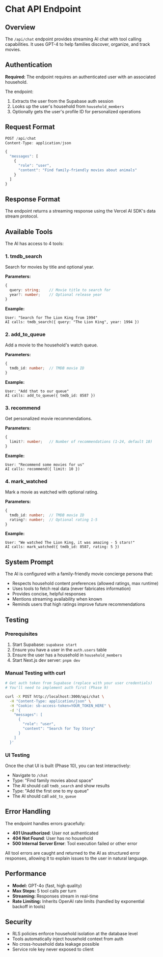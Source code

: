 # Chat API Endpoint

## Overview

The `/api/chat` endpoint provides streaming AI chat with tool calling capabilities. It uses GPT-4 to help families discover, organize, and track movies.

## Authentication

**Required:** The endpoint requires an authenticated user with an associated household.

The endpoint:
1. Extracts the user from the Supabase auth session
2. Looks up the user's household from `household_members`
3. Optionally gets the user's profile ID for personalized operations

## Request Format

```typescript
POST /api/chat
Content-Type: application/json

{
  "messages": [
    {
      "role": "user",
      "content": "Find family-friendly movies about animals"
    }
  ]
}
```

## Response Format

The endpoint returns a streaming response using the Vercel AI SDK's data stream protocol.

## Available Tools

The AI has access to 4 tools:

### 1. tmdb_search
Search for movies by title and optional year.

**Parameters:**
```typescript
{
  query: string;    // Movie title to search for
  year?: number;    // Optional release year
}
```

**Example:**
```
User: "Search for The Lion King from 1994"
AI calls: tmdb_search({ query: "The Lion King", year: 1994 })
```

### 2. add_to_queue
Add a movie to the household's watch queue.

**Parameters:**
```typescript
{
  tmdb_id: number;  // TMDB movie ID
}
```

**Example:**
```
User: "Add that to our queue"
AI calls: add_to_queue({ tmdb_id: 8587 })
```

### 3. recommend
Get personalized movie recommendations.

**Parameters:**
```typescript
{
  limit?: number;   // Number of recommendations (1-24, default 10)
}
```

**Example:**
```
User: "Recommend some movies for us"
AI calls: recommend({ limit: 10 })
```

### 4. mark_watched
Mark a movie as watched with optional rating.

**Parameters:**
```typescript
{
  tmdb_id: number;  // TMDB movie ID
  rating?: number;  // Optional rating 1-5
}
```

**Example:**
```
User: "We watched The Lion King, it was amazing - 5 stars!"
AI calls: mark_watched({ tmdb_id: 8587, rating: 5 })
```

## System Prompt

The AI is configured with a family-friendly movie concierge persona that:
- Respects household content preferences (allowed ratings, max runtime)
- Uses tools to fetch real data (never fabricates information)
- Provides concise, helpful responses
- Mentions streaming availability when known
- Reminds users that high ratings improve future recommendations

## Testing

### Prerequisites
1. Start Supabase: `supabase start`
2. Ensure you have a user in the `auth.users` table
3. Ensure the user has a household in `household_members`
4. Start Next.js dev server: `pnpm dev`

### Manual Testing with curl

```bash
# Get auth token from Supabase (replace with your user credentials)
# You'll need to implement auth first (Phase 9)

curl -X POST http://localhost:3000/api/chat \
  -H "Content-Type: application/json" \
  -H "Cookie: sb-access-token=YOUR_TOKEN_HERE" \
  -d '{
    "messages": [
      {
        "role": "user",
        "content": "Search for Toy Story"
      }
    ]
  }'
```

### UI Testing

Once the chat UI is built (Phase 10), you can test interactively:
- Navigate to `/chat`
- Type: "Find family movies about space"
- The AI should call `tmdb_search` and show results
- Type: "Add the first one to my queue"
- The AI should call `add_to_queue`

## Error Handling

The endpoint handles errors gracefully:
- **401 Unauthorized**: User not authenticated
- **404 Not Found**: User has no household
- **500 Internal Server Error**: Tool execution failed or other error

All tool errors are caught and returned to the AI as structured error responses, allowing it to explain issues to the user in natural language.

## Performance

- **Model:** GPT-4o (fast, high quality)
- **Max Steps:** 5 tool calls per turn
- **Streaming:** Responses stream in real-time
- **Rate Limiting:** Inherits OpenAI rate limits (handled by exponential backoff in tools)

## Security

- RLS policies enforce household isolation at the database level
- Tools automatically inject household context from auth
- No cross-household data leakage possible
- Service role key never exposed to client

